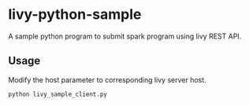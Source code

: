 # livy-python-sample

A sample python program to submit spark program using livy REST API.

## Usage

Modify the host parameter to corresponding livy server host.

```
python livy_sample_client.py
```
